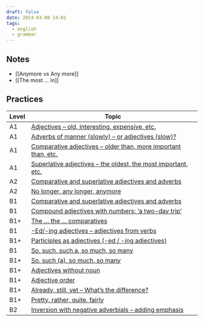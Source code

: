 ```yaml
---
draft: false
date: 2024-03-08 14:01
tags:
  - english
  - grammar
---
```


## Notes

- [[Anymore vs Any more]]
- [[The most ... in]]

## Practices

| Level | Topic                                                                                                                                             |
| ----- | ------------------------------------------------------------------------------------------------------------------------------------------------- |
| A1    | [Adjectives – old, interesting, expensive, etc.](https://test-english.com/grammar-points/a1/adjectives/)                                          |
| A1    | [Adverbs of manner (slowly) – or adjectives (slow)?](https://test-english.com/grammar-points/a1/adverbs-manner/)                                  |
| A1    | [Comparative adjectives – older than, more important than, etc.](https://test-english.com/grammar-points/a1/comparative-adjectives/)              |
| A1    | [Superlative adjectives – the oldest, the most important, etc.](https://test-english.com/grammar-points/a1/superlative-adjectives/)               |
| A2    | [Comparative and superlative adjectives and adverbs](https://test-english.com/grammar-points/a2/comparative-superlative-adjectives-adverbs/)      |
| A2    | [No longer, any longer, anymore](https://test-english.com/grammar-points/a2/no-longer-any-longer-anymore/)                                        |
| B1    | [Comparative and superlative adjectives and adverbs](https://test-english.com/grammar-points/b1/comparative-superlative-adjectives-adverbs/)      |
| B1    | [Compound adjectives with numbers: ‘a two-day trip’](https://test-english.com/grammar-points/b1/compound-adjectives-with-numbers-a-two-day-trip/) |
| B1+   | [The … the … comparatives](https://test-english.com/grammar-points/b1-b2/the-the-comparatives/)                                                   |
| B1    | [-Ed/-ing adjectives – adjectives from verbs](https://test-english.com/grammar-points/b1/ed-ing-adjectives-adjectives-verbs/)                     |
| B1+   | [Participles as adjectives (-ed / -ing adjectives)](https://test-english.com/grammar-points/b1-b2/participle-adjectives/)                         |
| B1    | [So, such, such a, so much, so many](https://test-english.com/grammar-points/b1/so-such-such-a-so-much-so-many/)                                  |
| B1+   | [So, such (a), so much, so many](https://test-english.com/grammar-points/b1-b2/so-such-a-so-much-so-many/)                                        |
| B1+   | [Adjectives without noun](https://test-english.com/grammar-points/b1-b2/adjectives-without-noun/)                                                 |
| B1+   | [Adjective order](https://test-english.com/grammar-points/b1-b2/adjective-order/)                                                                 |
| B1+   | [Already, still, yet – What’s the difference?](https://test-english.com/grammar-points/b1-b2/already-still-yet-whats-the-difference/)             |
| B1+   | [Pretty, rather, quite, fairly](https://test-english.com/grammar-points/b1-b2/pretty-rather-quite-fairly-intensifiers/)                           |
| B2    | [Inversion with negative adverbials – adding emphasis](https://test-english.com/grammar-points/b2/inversion-negative-adverbials/)                 |
